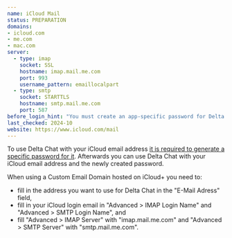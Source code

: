 ```yaml
---
name: iCloud Mail
status: PREPARATION
domains:
- icloud.com
- me.com
- mac.com
server:
  - type: imap
    socket: SSL
    hostname: imap.mail.me.com
    port: 993
    username_pattern: emaillocalpart
  - type: smtp
    socket: STARTTLS
    hostname: smtp.mail.me.com
    port: 587
before_login_hint: "You must create an app-specific password for Delta Chat before login."
last_checked: 2024-10
website: https://www.icloud.com/mail
---
```


To use Delta Chat with your iCloud email address [it is required to generate a specific password for it](https://support.apple.com/en-us/HT202304). Afterwards you can use Delta Chat with your iCloud email address and the newly created password.

When using a Custom Email Domain hosted on iCloud+ you need to: 
- fill in the address you want to use for Delta Chat in the "E-Mail Adress" field,
- fill in your iCloud login email in "Advanced > IMAP Login Name" and "Advanced > SMTP Login Name", and
- fill "Advanced > IMAP Server" with "imap.mail.me.com" and "Advanced > SMTP Server" with "smtp.mail.me.com".
